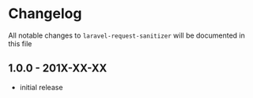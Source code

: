 # Changelog

All notable changes to `laravel-request-sanitizer` will be documented in this file

## 1.0.0 - 201X-XX-XX

- initial release
